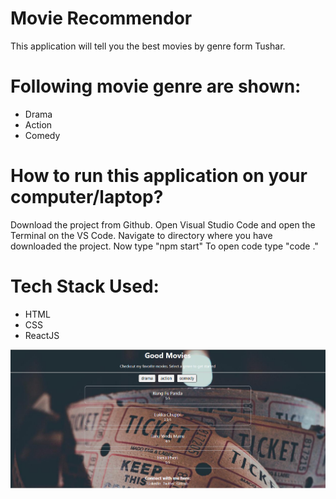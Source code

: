 <h1>Movie Recommendor</h1>
This application will tell you the best movies by genre form Tushar.

<h1>Following movie genre are shown:</h1>
<ul>
    <li>Drama</li>
    <li>Action</li>
    <li>Comedy</li>
</ul>

<h1>How to run this application on your computer/laptop?</h1>
Download the project from Github.
Open Visual Studio Code and open the Terminal on the VS Code.
Navigate to directory where you have downloaded the project.
Now type "npm start"
To open code type "code ."

<h1>Tech Stack Used:</h1>
<ul>
    <li>HTML</li>
    <li>CSS</li>
    <li>ReactJS</li>
</ul>

<img src="/public/images/GoodMovies.PNG"></img>
